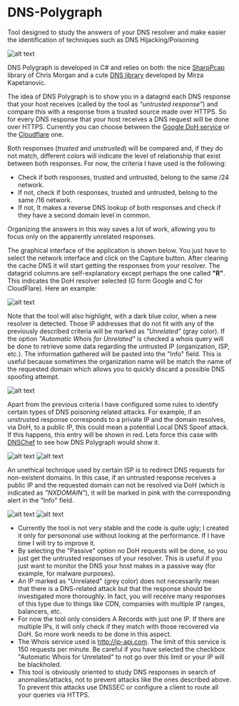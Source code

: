 # DNS-Polygraph
Tool designed to study the answers of your DNS resolver and make easier the identification of techniques such as DNS Hijacking/Poisoning

![alt text](https://3.bp.blogspot.com/-Ja1ChvCeslE/XCOir4leM6I/AAAAAAAAN0Y/iyCfnmaXHWI22EOtZSQZxgx0s1XQVn-ggCLcBGAs/s1600/DNS%2BPolygraph.gif "DNs Polygraph How-to gif")

DNS Polygraph is developed in C# and relies on both: the nice [SharpPcap](https://github.com/chmorgan/sharppcap) library of Chris Morgan and a cute [DNS library](https://github.com/kapetan/dns) developed by Mirza Kapetanovic.

The idea of DNS Polygraph is to show you in a datagrid each DNS response that your host receives (called by the tool as *“untrusted response”*) and compare this with a response from a trusted source made over HTTPS. So for every DNS response that your host receives a DNS request will be done over HTTPS. Currently you can choose between the [Google DoH service](https://developers.google.com/speed/public-dns/docs/dns-over-https) or the [Cloudflare](https://developers.cloudflare.com/1.1.1.1/dns-over-https/) one.

Both responses (*trusted* and *unstrusted*) will be compared and, if they do not match, different colors will indicate the level of relationship that exist between both responses. For now, the criteria I have used is the following:

* Check if both responses, trusted and untrusted, belong to the same /24 network.
* If not, check if both responses, trusted and untrusted, belong to the same /16 network.
* If not, It makes a reverse DNS lookup of both responses and check if they have a second domain level in common.

Organizing the answers in this way saves a lot of work, allowing you to focus only on the apparently unrelated responses.

The graphical interface of the application is shown below.  You just have to select the network interface and click on the Capture button. After clearing the cache DNS it will start getting the responses from your resolver.  The datagrid columns are self-explanatory except perhaps the one called **"R"**. This indicates the DoH resolver selected (G form Google and C for CloudFlare). Here an example:

![alt text](https://2.bp.blogspot.com/-nIslM3PdD-E/XCNnU7tiYZI/AAAAAAAANyY/QW6__a9m80MsDooUmV3h6DplCdaBEmD7gCLcBGAs/s1600/DSN%2BPolygraph%2BMain.png "DNS Polygraph")

Note that the tool will also highlight, with a dark blue color, when a new resolver is detected. Those IP addresses that do not fit with any of the previously described criteria will be marked as *"Unrelated"* (gray color). If the option *"Automatic Whois for Unrelated"* is checked a whois query will be done to retrieve some data regarding the untrusted IP (organization, ISP, etc.). The information gathered will be pasted into the "Info" field. This is useful because sometimes the organization name will be match the name of the requested domain which allows you to quickly discard a possible DNS spoofing attempt.

![alt text](https://2.bp.blogspot.com/-sBwc2JVDTnI/XCN94TOhwwI/AAAAAAAANy8/WU81mNpv7hAyZvJk2EWC_PDNKySFbFQkwCLcBGAs/s1600/DNS%2BPolygraph%2BWhois.png "DNS Polygraph Whois")

Apart from the previous criteria I have configured some rules to identify certain types of DNS poisoning related attacks. For example, if an unstrusted response corresponds to a private IP and the domain resolves, via DoH, to a public IP, this could mean a potential Local DNS Spoof attack. If this happens, this entry will be shown in red. Lets force this case with [DNSChef](https://github.com/iphelix/dnschef) to see how DNS Polygraph would show it.

![alt text](https://2.bp.blogspot.com/-t8iHByaWzZQ/XCODz2CbzMI/AAAAAAAAN0M/6-XUaLxTRg40sM5sAzhtPdBYhGKuMYpxACLcBGAs/s1600/dnschef_local_spoof.PNG "DNSChef Local DNS Spoof")
![alt text](https://2.bp.blogspot.com/-ybO14103Jvo/XCODBKRxInI/AAAAAAAANz0/DXGtDRsBmxkGl1YitrOtPVovjksb0oYMQCLcBGAs/s1600/local_dns_spoof.PNG "DNS Polygraph Local DNS Spoof")

An unethical technique used by certain ISP is to redirect DNS requests for non-existent domains. In this case, if an untrusted response receives a public IP and the requested domain can not be resolved via DoH (which is indicated as *"NXDOMAIN"*), it will be marked in pink with the corresponding alert in the "Info" field.

![alt text](https://1.bp.blogspot.com/-eN4ip_V0AGU/XCOBsGZYh_I/AAAAAAAANzY/uPePfFr5-ooVegzdtZcKxKKS1_UHT7B_QCLcBGAs/s1600/dnschef_nxdomain.PNG "DNSChef NXdomain")
![alt text](https://4.bp.blogspot.com/-U1urj9k0Bvk/XCOBsA9yOlI/AAAAAAAANzc/y-dp0mqlDAI9EzQptvY1oLw3cNxVeySxgCEwYBhgL/s1600/nxdomain.PNG "DNS Polygraph NXdomain")

* Currently the tool is not very stable and the code is quite ugly; I created it only for persononal use without looking at the performance. If I have time I will try to improve it.
* By selecting the "Passive" option no DoH requests will be done, so you just get the untrusted responses of your resolver. This is useful if you just want to monitor the DNS your host makes in a passive way (for example, for malware purposes).
* An IP marked as "Unrelated" (grey color) does not necessarily mean that there is a DNS-related attack but that the response should be investigated more thoroughly. In fact, you will receive many responses of this type due to things like CDN, companies with multiple IP ranges, balancers, etc.
* For now the tool only considers A Records with just one IP. If there are multiple IPs, it will only check if they match with those recovered via DoH. So more work needs to be done in this aspect.
* The Whois service used is http://ip-api.com. The limit of this service is 150 requests per minute. Be careful if you have selected the checkbox "Automatic Whois for Unrelated" to not go over this limit or your IP will be blackholed.
* This tool is obviously oriented to study DNS responses in search of anomalies/attacks, not  to prevent attacks like the ones described above. To prevent this attacks use DNSSEC or configure a client to route all your queries via HTTPS.

